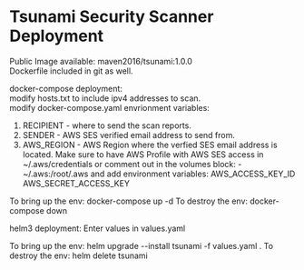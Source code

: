 # Tsunami Security Scanner Deployment

Public Image available: maven2016/tsunami:1.0.0 <br/>
Dockerfile included in git as well.<br/>

docker-compose deployment: <br/>
modify hosts.txt to include ipv4 addresses to scan. <br/>
modify docker-compose.yaml envrionment variables: <br/>
  1. RECIPIENT - where to send the scan reports. <br/>
  2. SENDER - AWS SES verified email address to send from.
  3. AWS_REGION - AWS Region where the verfied SES email address is located.
Make sure to have AWS Profile with AWS SES access in ~/.aws/credentials
or comment out in the volumes block: - ~/.aws:/root/.aws
and add environment variables:
AWS_ACCESS_KEY_ID
AWS_SECRET_ACCESS_KEY

To bring up the env:
docker-compose up -d 
To destroy the env:
docker-compose down


helm3 deployment:
Enter values in values.yaml

To bring up the env:
helm upgrade --install tsunami -f values.yaml .
To destroy the env:
helm delete tsunami
